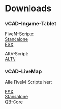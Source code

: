 # Downloads

### vCAD-Ingame-Tablet

FiveM-Scripte:  
[Standalone](https://github.com/vCAD-Systems/vCAD_ui/archive/refs/heads/fivem.zip)  
[ESX](https://github.com/vCAD-Systems/vCAD_ui/archive/refs/heads/fivem_esx.zip)  

AltV-Script:  
[ALTV](https://github.com/vCAD-Systems/vCAD_ui/archive/refs/heads/altv.zip)

### vCAD-LiveMap
Alle FiveM-Scripte hier:

[ESX](https://github.com/vCAD-Systems/vcad-livemap-fivem/releases/download/latest/vCad-livemap-esx.zip)  
[Standalone](https://github.com/vCAD-Systems/vcad-livemap-fivem/releases/download/latest/vCad-livemap-fivem.zip)  
[QB-Core](https://github.com/vCAD-Systems/vcad-livemap-fivem/releases/download/latest/vCad-livemap-qbcore.zip)
